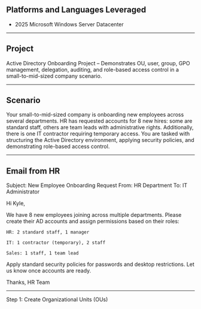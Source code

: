 ## Platforms and Languages Leveraged
- 2025 Microsoft Windows Server Datacenter
  
---

## Project

Active Directory Onboarding Project – Demonstrates OU, user, group, GPO management, delegation, auditing, and role-based access control in a small-to-mid-sized company scenario.

---

## Scenario

Your small-to-mid-sized company is onboarding new employees across several departments. HR has requested accounts for 8 new hires: some are standard staff, others are team leads with administrative rights. Additionally, there is one IT contractor requiring temporary access. You are tasked with structuring the Active Directory environment, applying security policies, and demonstrating role-based access control.

---

## Email from HR

Subject: New Employee Onboarding Request
From: HR Department
To: IT Administrator

Hi Kyle,

We have 8 new employees joining across multiple departments. Please create their AD accounts and assign permissions based on their roles:

    HR: 2 standard staff, 1 manager

    IT: 1 contractor (temporary), 2 staff

    Sales: 1 staff, 1 team lead

Apply standard security policies for passwords and desktop restrictions. Let us know once accounts are ready.

Thanks,
HR Team

---

Step 1: Create Organizational Units (OUs)

